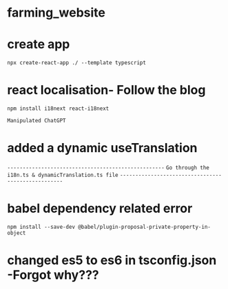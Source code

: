 # farming_website

# create app

`npx create-react-app ./ --template typescript`

# react localisation- Follow the blog

`npm install i18next react-i18next `

`Manipulated ChatGPT`

# added a dynamic useTranslation

`---------------------------------------------------`
`Go through the i18n.ts & dynamicTranslation.ts file`
`---------------------------------------------------`

# babel dependency related error

`npm install --save-dev @babel/plugin-proposal-private-property-in-object`

# changed es5 to es6 in tsconfig.json -Forgot why???

